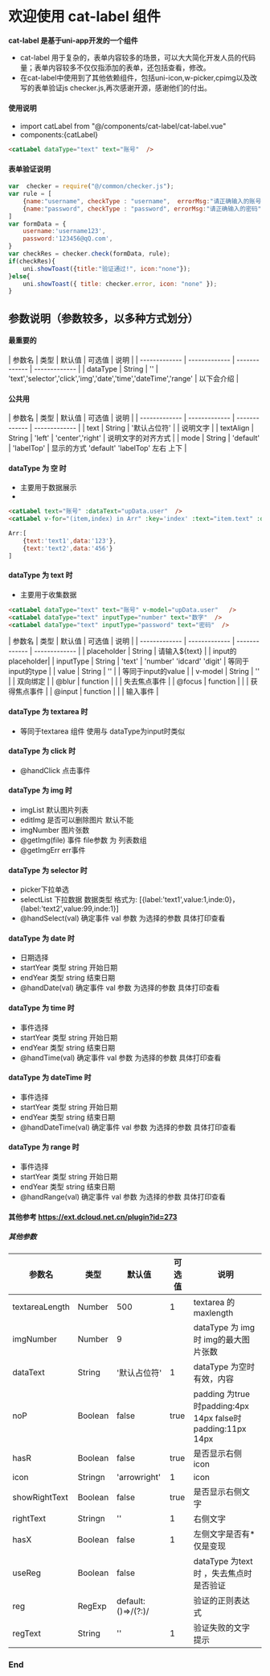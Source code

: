 # 欢迎使用 cat-label 组件

**cat-label 是基于uni-app开发的一个组件**

+ cat-label 用于复杂的，表单内容较多的场景，可以大大简化开发人员的代码量；表单内容较多不仅仅指添加的表单，还包括查看，修改。
+ 在cat-label中使用到了其他依赖组件，包括uni-icon,w-picker,cpimg以及改写的表单验证js checker.js,再次感谢开源，感谢他们的付出。

#### 使用说明
+ import catLabel from "@/components/cat-label/cat-label.vue"
+ components:{catLabel}
``` html
<catLabel dataType="text" text="账号"  />
```

#### 表单验证说明
``` javascript
var  checker = require("@/common/checker.js");
var rule = [
	{name:"username", checkType : "username",  errorMsg:"请正确输入的账号"},
	{name:"password", checkType : "password", errorMsg:"请正确输入的密码"},
]
var formData = {
	username:'username123',
	password:'123456@qQ.com',
}
var checkRes = checker.check(formData, rule);
if(checkRes){
	uni.showToast({title:"验证通过!", icon:"none"});
}else{
	uni.showToast({ title: checker.error, icon: "none" });
}
```

## 参数说明（参数较多，以多种方式划分）

#### 最重要的
| 参数名  | 类型 | 默认值 | 可选值 | 说明 |
| ------------- | ------------- | ------------- | ------------- |
| dataType | String | '' | 'text','selector','click','img','date','time','dateTime','range' | 以下会介绍 |
#### 公共用
| 参数名  | 类型 | 默认值 | 可选值 | 说明 |
| ------------- | ------------- | ------------- | ------------- |
| text | String | '默认占位符' |  | 说明文字 |
| textAlign | String | 'left' | 'center','right' | 说明文字的对齐方式 |
| mode | String | 'default' | 'labelTop' | 显示的方式 'default' 'labelTop' 左右 上下 |
#### dataType 为 空 时
+ 主要用于数据展示
+ 
``` html
<catLabel text="账号" :dataText="upData.user"  />
<catLabel v-for="(item,index) in Arr" :key='index' :text="item.text" :dataText="item.data"  />
```

```javascript
Arr:[
	{text:'text1',data:'123'},
	{text:'text2',data:'456'}
]
```

#### dataType 为 text 时
+ 主要用于收集数据
``` html
<catLabel dataType="text" text="账号" v-model="upData.user"   />
<catLabel dataType="text" inputType="number" text="数字"  />
<catLabel dataType="text" inputType="password" text="密码"  />
```

| 参数名  | 类型 | 默认值 | 可选值 | 说明 |
| ------------- | ------------- | ------------- | ------------- |
| placeholder | String | 请输入${text} |  | input的placeholder|
| inputType | String | 'text' | 'number' 'idcard' 'digit' | 等同于input的type |
| value | String | '' |  | 等同于input的value |
| v-model | String | '' |  | 双向绑定 |
| @blur | function |  |  | 失去焦点事件 |
| @focus | function |  |  | 获得焦点事件 |
| @input | function |  |  | 输入事件 |

#### dataType 为 textarea 时
+ 等同于textarea 组件 使用与 dataType为input时类似
#### dataType 为 click 时
+ @handClick 点击事件
#### dataType 为 img 时
+ imgList 默认图片列表
+ editImg 是否可以删除图片 默认不能
+ imgNumber 图片张数
+ @getImg(file) 事件 file参数 为 列表数组
+ @getImgErr err事件

#### dataType 为 selector 时
+  picker下拉单选
+ selectList 下拉数据 数据类型 格式为: [{label:'text1',value:1,inde:0}，{label:'text2',value:99,inde:1}]
+  @handSelect(val) 确定事件 val 参数 为选择的参数 具体打印查看
#### dataType 为 date 时
+  日期选择
+ startYear 类型 string 开始日期
+ endYear 类型 string 结束日期
+ @handDate(val)  确定事件 val 参数 为选择的参数 具体打印查看
#### dataType 为 time 时
+  事件选择
+ startYear 类型 string 开始日期
+ endYear 类型 string 结束日期
+ @handTime(val)  确定事件 val 参数 为选择的参数 具体打印查看
#### dataType 为 dateTime 时
+  事件选择
+ startYear 类型 string 开始日期
+ endYear 类型 string 结束日期
+ @handDateTime(val)  确定事件 val 参数 为选择的参数 具体打印查看
#### dataType 为 range 时
+  事件选择
+ startYear 类型 string 开始日期
+ endYear 类型 string 结束日期
+ @handRange(val)  确定事件 val 参数 为选择的参数 具体打印查看
#### 其他参考 https://ext.dcloud.net.cn/plugin?id=273

#####  其他参数
| 参数名 | 类型 | 默认值 | 可选值 | 说明 |
| ------------- | ------------- | --- | ------------- | --- |
| textareaLength | Number | 500 |  1 | textarea 的 maxlength |
| imgNumber | Number | 9 |  | dataType 为 img时 img的最大图片张数 |
| dataText | String | '默认占位符' | 1 | dataType 为空时 有效，内容 |
| noP | Boolean | false | true | padding 为true时padding:4px 14px  false时padding:11px 14px |
| hasR | Boolean | false | true | 是否显示右侧icon |
| icon | Stringn | 'arrowright' | 1 | icon |
| showRightText | Boolean | false | true | 是否显示右侧文字 |
| rightText | Stringn | '' | 1 | 右侧文字 |
| hasX | Boolean | false | 1  | 左侧文字是否有* 仅是变现  |
| useReg | Boolean | false |  | dataType 为text 时 ，失去焦点时是否验证  |
| reg | RegExp | default: ()=>/(?:)/ |  | 验证的正则表达式  |
| regText | String | '' | 1 | 验证失败的文字提示  |


### End